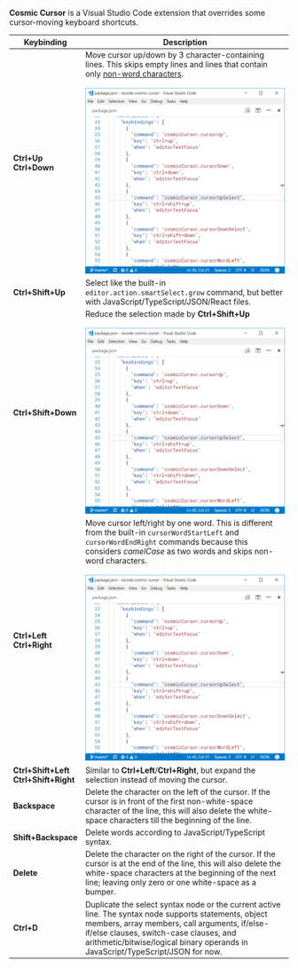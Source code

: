 **Cosmic Cursor** is a Visual Studio Code extension that overrides some cursor-moving keyboard shortcuts.

|Keybinding|Description|
|---|---|
|**Ctrl+Up**<br>**Ctrl+Down**|Move cursor up/down by 3 character-containing lines. This skips empty lines and lines that contain only [non-word characters](https://www.w3schools.com/Jsref/jsref_regexp_wordchar_non.asp).<br><br>![ctrl+up](docs/ctrl+up.gif)|
|**Ctrl+Shift+Up**|Select like the built-in `editor.action.smartSelect.grow` command, but better with JavaScript/TypeScript/JSON/React files.|
|**Ctrl+Shift+Down**|Reduce the selection made by **Ctrl+Shift+Up**<br><br>![ctrl+shift+up](docs/ctrl+shift+up.gif)|
|**Ctrl+Left**<br>**Ctrl+Right**|Move cursor left/right by one word. This is different from the built-in `cursorWordStartLeft` and `cursorWordEndRight` commands because this considers _camelCase_ as two words and skips non-word characters.<br><br>![ctrl+right](docs/ctrl+right.gif)|
|**Ctrl+Shift+Left**<br>**Ctrl+Shift+Right**|Similar to **Ctrl+Left**/**Ctrl+Right**, but expand the selection instead of moving the cursor.
|**Backspace**|Delete the character on the left of the cursor. If the cursor is in front of the first non-white-space character of the line, this will also delete the white-space characters till the beginning of the line.|
|**Shift+Backspace**|Delete words according to JavaScript/TypeScript syntax.|
|**Delete**|Delete the character on the right of the cursor. If the cursor is at the end of the line, this will also delete the white-space characters at the beginning of the next line; leaving only zero or one white-space as a bumper.|
|**Ctrl+D**|Duplicate the select syntax node or the current active line. The syntax node supports statements, object members, array members, call arguments, if/else-if/else clauses, switch-case clauses, and arithmetic/bitwise/logical binary operands in JavaScript/TypeScript/JSON for now.|